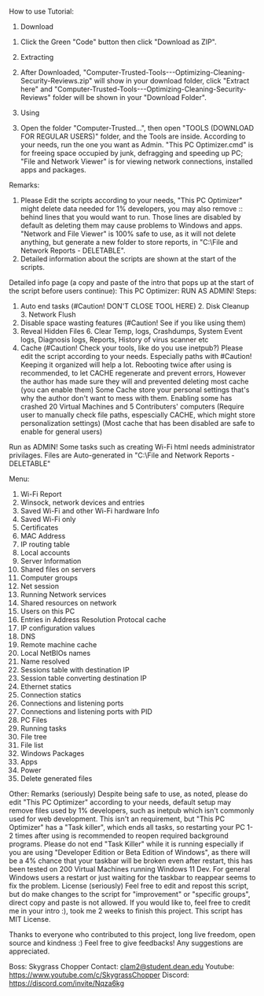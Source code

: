 How to use Tutorial:

1) Download
1. Click the Green "Code" button then click "Download as ZIP".

2) Extracting
2. After Downloaded, "Computer-Trusted-Tools---Optimizing-Cleaning-Security-Reviews.zip" will show in your download folder, click "Extract here" and "Computer-Trusted-Tools---Optimizing-Cleaning-Security-Reviews" folder will be shown in your "Download Folder".

3) Using
3. Open the folder "Computer-Trusted...", then open "TOOLS (DOWNLOAD FOR REGULAR USERS)" folder, and the Tools are inside. According to your needs, run the one you want as Admin. "This PC Optimizer.cmd" is for freeing space occupied by junk, defragging and speeding up PC; "File and Network Viewer" is for viewing network connections, installed apps and packages.

Remarks:
1. Please Edit the scripts according to your needs, "This PC Optimizer" might delete data needed for 1% developers, you may also remove :: behind lines that you would want to run. Those lines are disabled by default as deleting them may cause problems to Windows and apps. "Network and File Viewer" is 100% safe to use, as it will not delete anything, but generate a new folder to store reports, in "C:\File and Network Reports - DELETABLE".
2. Detailed information about the scripts are shown at the start of the scripts.

Detailed info page (a copy and paste of the intro that pops up at the start of the script before users continue):
This PC Optimizer:
RUN AS ADMIN!
Steps:
1. Auto end tasks (#Caution! DON'T CLOSE TOOL HERE) 2. Disk Cleanup 3. Network Flush
4. Disable space wasting features (#Caution! See if you like using them)
5. Reveal Hidden Files 6. Clear Temp, logs, Crashdumps,
System Event logs, Diagnosis logs, Reports, History of virus scanner etc
6. Cache (#Caution! Check your tools, like do you use inetpub?)
Please edit the script according to your needs. Especially paths with #Caution!
Keeping it organized will help a lot.
Rebooting twice after using is recommended, to let CACHE regenerate and prevent errors,
However the author has made sure they will and prevented deleting most cache (you can enable them)
Some Cache store your personal settings that's why the author don't want to mess with them.
Enabling some has crashed 20 Virtual Machines and 5 Contributers' computers
(Require user to manually check file paths, espescially CACHE, which might store personalization settings)
(Most cache that has been disabled are safe to enable for general users)

Run as ADMIN! Some tasks such as creating Wi-Fi html needs administrator privilages.
Files are Auto-generated in "C:\File and Network Reports - DELETABLE"

Menu:
1. Wi-Fi Report
2. Winsock, network devices and entries
3. Saved Wi-Fi and other Wi-Fi hardware Info
4. Saved Wi-Fi only
5. Certificates
6. MAC Address
7. IP routing table
8. Local accounts
9. Server Information
10. Shared files on servers
11. Computer groups
12. Net session
13. Running Network services
14. Shared resources on network
15. Users on this PC
16. Entries in Address Resolution Protocal cache
17. IP configuration values
18. DNS
19. Remote machine cache
20. Local NetBIOs names
21. Name resolved
22. Sessions table with destination IP
23. Session table converting destination IP
24. Ethernet statics
25. Connection statics
26. Connections and listening ports
27. Connections and listening ports with PID
28. PC Files
29. Running tasks
30. File tree
31. File list
32. Windows Packages
33. Apps
34. Power
35. Delete generated files

Other:
Remarks (seriously)
Despite being safe to use, as noted, please do edit "This PC Optimizer" according to your needs, default setup may remove files used by 1% developers, such as inetpub which isn't commonly used for web development. This isn't an requirement, but "This PC Optimizer" has a "Task killer", which ends all tasks, so restarting your PC 1-2 times after using is recommended to reopen required background programs. Please do not end "Task Killer" while it is running especially if you are using "Developer Edition or Beta Edition of Windows", as there will be a 4% chance that your taskbar will be broken even after restart, this has been tested on 200 Virtual Machines running Windows 11 Dev. For general Windows users a restart or just waiting for the taskbar to reappear seems to fix the problem.
License (seriously)
Feel free to edit and repost this script, but do make changes to the script for "improvement" or "specific groups", direct copy and paste is not allowed. If you would like to, feel free to credit me in your intro :), took me 2 weeks to finish this project. This script has MIT License.

Thanks to everyone who contributed to this project, long live freedom, open source and kindness :)
Feel free to give feedbacks! Any suggestions are appreciated.

Boss: Skygrass Chopper
Contact: clam2@student.dean.edu
Youtube: https://www.youtube.com/c/SkygrassChopper
Discord: https://discord.com/invite/Nqza6kg
